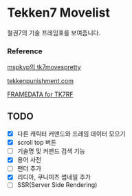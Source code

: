 # Tekken7 Movelist

철권7의 기술 프레임표를 보여줍니다.

### Reference

[mspkvp의 tk7movespretty](https://github.com/mspkvp/tk7movespretty)

[tekkenpunishment.com](https://tekkenpunishment.com/)

[FRAMEDATA for TK7RF](https://play.google.com/store/apps/details?id=devkdr.framedatafortekken7fr)

## TODO

- [x] 다른 캐릭터 커맨드와 프레임 데이터 모으기
- [x] scroll top 버튼
- [ ] 기술명 및 커맨드 검색 기능
- [x] 용어 사전
- [ ] 팬더 추가
- [x] 리디아, 쿠니미츠 썸네일 추가
- [ ] SSR(Server Side Rendering)
